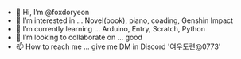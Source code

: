 - 👋 Hi, I’m @foxdoryeon
- 👀 I’m interested in ... Novel(book), piano, coading, Genshin Impact
- 🌱 I’m currently learning ... Arduino, Entry, Scratch, Python
- 💞️ I’m looking to collaborate on ... good
- 📫 How to reach me ... give me DM in Discord '여우도련@0773'

<!---
foxdoryeon/foxdoryeon is a ✨ special ✨ repository because its `README.md` (this file) appears on your GitHub profile.
You can click the Preview link to take a look at your changes.
--->
